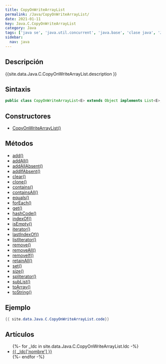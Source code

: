 ```yaml
---
title: CopyOnWriteArrayList
permalink: /Java/CopyOnWriteArrayList/
date: 2021-01-11
key: Java.C.CopyOnWriteArrayList
category: Java
tags: ['java se', 'java.util.concurrent', 'java.base', 'clase java', 'Java 1.5']
sidebar: 
  nav: java
---
```


## Descripción
{{site.data.Java.C.CopyOnWriteArrayList.description }}

## Sintaxis
~~~java
public class CopyOnWriteArrayList<E> extends Object implements List<E>, RandomAccess, Cloneable, Serializable
~~~

## Constructores
* [CopyOnWriteArrayList()](/Java/CopyOnWriteArrayList/CopyOnWriteArrayList/)

## Métodos
* [add()](/Java/CopyOnWriteArrayList/add)
* [addAll()](/Java/CopyOnWriteArrayList/addAll)
* [addAllAbsent()](/Java/CopyOnWriteArrayList/addAllAbsent)
* [addIfAbsent()](/Java/CopyOnWriteArrayList/addIfAbsent)
* [clear()](/Java/CopyOnWriteArrayList/clear)
* [clone()](/Java/CopyOnWriteArrayList/clone)
* [contains()](/Java/CopyOnWriteArrayList/contains)
* [containsAll()](/Java/CopyOnWriteArrayList/containsAll)
* [equals()](/Java/CopyOnWriteArrayList/equals)
* [forEach()](/Java/CopyOnWriteArrayList/forEach)
* [get()](/Java/CopyOnWriteArrayList/get)
* [hashCode()](/Java/CopyOnWriteArrayList/hashCode)
* [indexOf()](/Java/CopyOnWriteArrayList/indexOf)
* [isEmpty()](/Java/CopyOnWriteArrayList/isEmpty)
* [iterator()](/Java/CopyOnWriteArrayList/iterator)
* [lastIndexOf()](/Java/CopyOnWriteArrayList/lastIndexOf)
* [listIterator()](/Java/CopyOnWriteArrayList/listIterator)
* [remove()](/Java/CopyOnWriteArrayList/remove)
* [removeAll()](/Java/CopyOnWriteArrayList/removeAll)
* [removeIf()](/Java/CopyOnWriteArrayList/removeIf)
* [retainAll()](/Java/CopyOnWriteArrayList/retainAll)
* [set()](/Java/CopyOnWriteArrayList/set)
* [size()](/Java/CopyOnWriteArrayList/size)
* [spliterator()](/Java/CopyOnWriteArrayList/spliterator)
* [subList()](/Java/CopyOnWriteArrayList/subList)
* [toArray()](/Java/CopyOnWriteArrayList/toArray)
* [toString()](/Java/CopyOnWriteArrayList/toString)

## Ejemplo
~~~java
{{ site.data.Java.C.CopyOnWriteArrayList.code}}
~~~

## Artículos
<ul>
{%- for _ldc in site.data.Java.C.CopyOnWriteArrayList.ldc -%}
   <li>
       <a href="{{_ldc['url'] }}">{{ _ldc['nombre'] }}</a>
   </li>
{%- endfor -%}
</ul>

